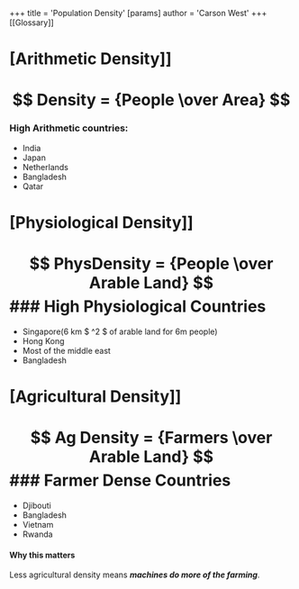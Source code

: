 +++
 title = 'Population Density'
[params]
	author = 'Carson West'
+++
 [[Glossary]]

# [Arithmetic Density]]
#  $$  Density = {People \over Area}  $$  

### High Arithmetic countries:
- India
- Japan
- Netherlands
- Bangladesh
- Qatar


# [Physiological Density]]
#  $$  PhysDensity = {People \over Arable Land}  $$  ### High Physiological Countries
- Singapore(6 km $ ^2 $  of arable land for 6m people)
- Hong Kong
- Most of the middle east
- Bangladesh
# [Agricultural Density]]
#  $$ Ag Density = {Farmers \over Arable Land}  $$  ### Farmer Dense Countries
- Djibouti
- Bangladesh
- Vietnam
- Rwanda
#### Why this matters
Less agricultural density means **___machines do more of the farming___**.